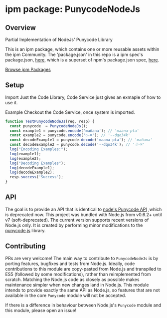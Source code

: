 
# ipm package: PunycodeNodeJs

## Overview

Partial Implementation of NodeJs&#39; Punycode Library

This is an ipm package, which contains one or more reusable assets within the ipm Community. The 'package.json' in this repo is a ipm spec's package.json, [here](https://docs.clearblade.com/v/3/6-ipm/spec), which is a superset of npm's package.json spec, [here](https://docs.npmjs.com/files/package.json).

[Browse ipm Packages](https://ipm.clearblade.com)

## Setup
Import Just the Code Library, Code Service just gives an exmaple of how to use it.

Example Checkout the Code Service, once system is imported.

```javascript
function TestPunycodeNodeJs(req, resp) {
  const punycode  = PunycodeNodeJs();
  const example1 = punycode.encode('mañana'); // 'maana-pta'
  const example2 = punycode.encode('☃-⌘'); // '--dqo34k'
  const decodeExample1 = punycode.decode('maana-pta'); // 'mañana'
  const decodeExample2 = punycode.decode('--dqo34k'); // '☃-⌘'
  log("Encoding Examples:");
  log(example1);
  log(example2);
  log("Decoding Examples");
  log(decodeExample1);
  log(decodeExample2);
  resp.success('Success');
}

```
## API
The goal is to provide an API that is identical to [node's Punycode API](https://nodejs.org/api/punycode.html) ,which is deprecated now. This project was bundled with Node.js from v0.6.2+ until v7 (soft-deprecated). The current version supports recent versions of Node.js only. It is created by performing minor modifications to the [punycode.js](https://github.com/bestiejs/punycode.js) library.

## Contributing
PRs are very welcome! The main way to contribute to `PunycodeNodeJs` is by porting features, bugfixes and tests from Node.js. Ideally, code contributions to this module are copy-pasted from Node.js and transpiled to ES5 (followed by some modifications), rather than reimplemented from scratch. Matching the Node.js code as closely as possible makes maintenance simpler when new changes land in Node.js. This module intends to provide exactly the same API as Node.js, so features that are not available in the core `Punycode` module will not be accepted. 

If there is a difference in behaviour between Node.js's `Punycode` module and this module, please open an issue!
